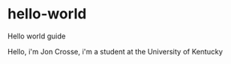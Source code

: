 # hello-world
Hello world guide

Hello, i'm Jon Crosse, i'm a student at the University of Kentucky
